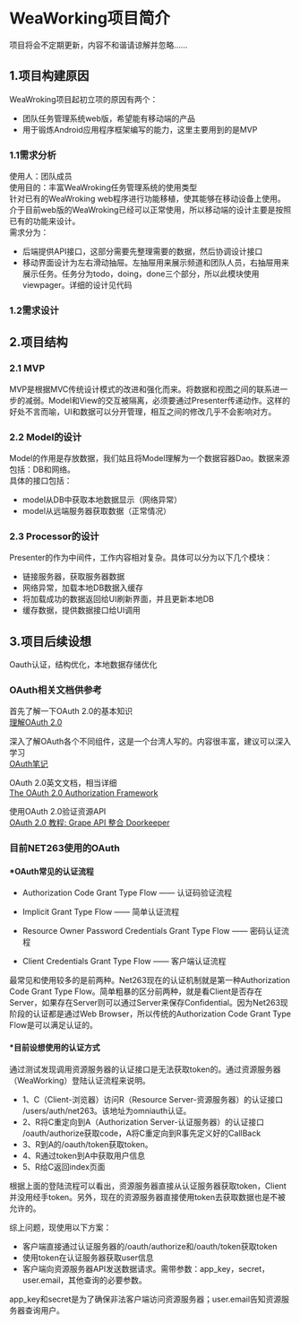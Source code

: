 # WeaWorking项目简介
项目将会不定期更新，内容不和谐请谅解并忽略……
## 1.项目构建原因
WeaWroking项目起初立项的原因有两个：   
* 团队任务管理系统web版，希望能有移动端的产品
* 用于锻炼Android应用程序框架编写的能力，这里主要用到的是MVP   
### 1.1需求分析
使用人：团队成员  
使用目的：丰富WeaWroking任务管理系统的使用类型   
针对已有的WeaWroking web程序进行功能移植，使其能够在移动设备上使用。介于目前web版的WeaWroking已经可以正常使用，所以移动端的设计主要是按照已有的功能来设计。    
需求分为：
* 后端提供API接口，这部分需要先整理需要的数据，然后协调设计接口
* 移动界面设计为左右滑动抽屉。左抽屉用来展示频道和团队人员，右抽屉用来展示任务。任务分为todo，doing，done三个部分，所以此模块使用viewpager。详细的设计见代码  
### 1.2需求设计

## 2.项目结构
### 2.1 MVP
MVP是根据MVC传统设计模式的改进和强化而来。将数据和视图之间的联系进一步的减弱。Model和View的交互被隔离，必须要通过Presenter传递动作。这样的好处不言而喻，UI和数据可以分开管理，相互之间的修改几乎不会影响对方。
### 2.2 Model的设计
Model的作用是存放数据，我们姑且将Model理解为一个数据容器Dao。数据来源包括：DB和网络。  
具体的接口包括：
* model从DB中获取本地数据显示（网络异常）
* model从远端服务器获取数据（正常情况）
### 2.3 Processor的设计
Presenter的作为中间件，工作内容相对复杂。具体可以分为以下几个模块：  
* 链接服务器，获取服务器数据
* 网络异常，加载本地DB数据入缓存
* 将加载成功的数据返回给UI刷新界面，并且更新本地DB
* 缓存数据，提供数据接口给UI调用
## 3.项目后续设想
Oauth认证，结构优化，本地数据存储优化

### OAuth相关文档供参考 
  
首先了解一下OAuth 2.0的基本知识  
[理解OAuth 2.0](http://www.ruanyifeng.com/blog/2014/05/oauth_2_0.html)
   
深入了解OAuth各个不同组件，这是一个台湾人写的。内容很丰富，建议可以深入学习  
[OAuth笔记](https://blog.yorkxin.org/posts/2013/09/30/oauth2-2-cilent-registration/)
   
OAuth 2.0英文文档，相当详细  
[The OAuth 2.0 Authorization Framework](http://tools.ietf.org/html/rfc6749#section-1.3)

使用OAuth 2.0验证资源API   
[OAuth 2.0 教程: Grape API 整合 Doorkeeper](https://ruby-china.org/topics/14656)

### 目前NET263使用的OAuth

#### *OAuth常见的认证流程

* Authorization Code Grant Type Flow —— 认证码验证流程
  
* Implicit Grant Type Flow —— 简单认证流程
  
* Resource Owner Password Credentials Grant Type Flow —— 密码认证流程
  
* Client Credentials Grant Type Flow —— 客户端认证流程
  
最常见和使用较多的是前两种。Net263现在的认证机制就是第一种Authorization Code Grant Type Flow。简单粗暴的区分前两种，就是看Client是否存在Server，如果存在Server则可以通过Server来保存Confidential。因为Net263现阶段的认证都是通过Web Browser，所以传统的Authorization Code Grant Type Flow是可以满足认证的。

#### *目前设想使用的认证方式

通过测试发现调用资源服务器的认证接口是无法获取token的。通过资源服务器（WeaWorking）登陆认证流程来说明。   
* 1、C（Client-浏览器）访问R（Resource Server-资源服务器）的认证接口 /users/auth/net263。该地址为omniauth认证。
* 2、R将C重定向到A（Authorization Server-认证服务器）的认证接口 /oauth/authorize获取code，A将C重定向到R事先定义好的CallBack
* 3、R到A的/oauth/token获取token。
* 4、R通过token到A中获取用户信息
* 5、R给C返回index页面
   
根据上面的登陆流程可以看出，资源服务器直接从认证服务器获取token，Client并没用经手token。另外，现在的资源服务器直接使用token去获取数据也是不被允许的。
   
综上问题，现使用以下方案：
* 客户端直接通过认证服务器的/oauth/authorize和/oauth/token获取token
* 使用token在认证服务器获取user信息
* 客户端向资源服务器API发送数据请求。需带参数：app_key，secret，user.email，其他查询的必要参数。

app_key和secret是为了确保非法客户端访问资源服务器；user.email告知资源服务器查询用户。




